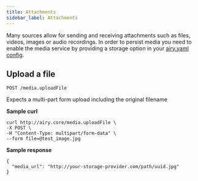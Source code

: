 ```yaml
---
title: Attachments
sidebar_label: Attachments
---
```


Many sources allow for sending and receiving attachments such as files, videos, images or audio recordings. In order
to persist media you need to enable the media service by providing a storage option in your [airy.yaml config](getting-started/installation/configuration.md).

## Upload a file

`POST /media.uploadFile`

Expects a multi-part form upload including the original filename

**Sample curl**

```shell script
curl http://airy.core/media.uploadFile \
-X POST \
-H "Content-Type: multipart/form-data" \
--form file=@test_image.jpg
```

**Sample response**

```json5
{
  "media_url": "http://your-storage-provider.com/path/uuid.jpg"
}
```
